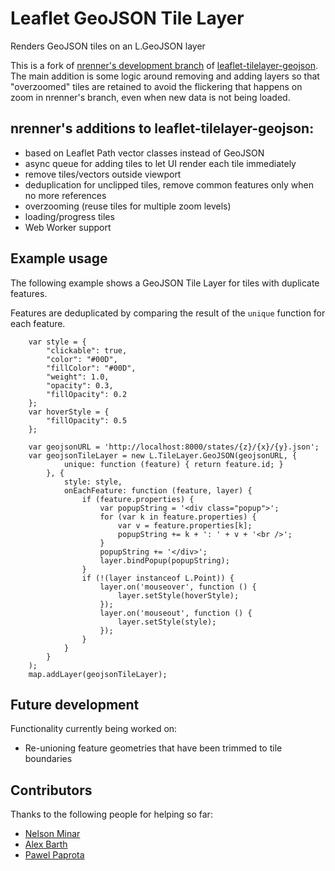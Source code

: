 # Leaflet GeoJSON Tile Layer

Renders GeoJSON tiles on an L.GeoJSON layer

This is a fork of [nrenner's development branch](https://github.com/nrenner/leaflet-tilelayer-vector)
of [leaflet-tilelayer-geojson](https://github.com/glenrobertson/leaflet-tilelayer-geojson).
The main addition is some logic around removing and adding layers so that 
"overzoomed" tiles are retained to avoid the flickering that happens on zoom in 
nrenner's branch, even when new data is not being loaded.

## nrenner's additions to leaflet-tilelayer-geojson:

* based on Leaflet Path vector classes instead of GeoJSON
* async queue for adding tiles to let UI render each tile immediately
* remove tiles/vectors outside viewport
* deduplication for unclipped tiles, remove common features only when no more references
* overzooming (reuse tiles for multiple zoom levels)
* loading/progress tiles
* Web Worker support

## Example usage
The following example shows a GeoJSON Tile Layer for tiles with duplicate features.

Features are deduplicated by comparing the result of the `unique` function for each feature.

        var style = {
            "clickable": true,
            "color": "#00D",
            "fillColor": "#00D",
            "weight": 1.0,
            "opacity": 0.3,
            "fillOpacity": 0.2
        };
        var hoverStyle = {
            "fillOpacity": 0.5
        };

        var geojsonURL = 'http://localhost:8000/states/{z}/{x}/{y}.json';
        var geojsonTileLayer = new L.TileLayer.GeoJSON(geojsonURL, {
                unique: function (feature) { return feature.id; }
            }, {
                style: style,
                onEachFeature: function (feature, layer) {
                    if (feature.properties) {
                        var popupString = '<div class="popup">';
                        for (var k in feature.properties) {
                            var v = feature.properties[k];
                            popupString += k + ': ' + v + '<br />';
                        }
                        popupString += '</div>';
                        layer.bindPopup(popupString);
                    }
                    if (!(layer instanceof L.Point)) {
                        layer.on('mouseover', function () {
                            layer.setStyle(hoverStyle);
                        });
                        layer.on('mouseout', function () {
                            layer.setStyle(style);
                        });
                    }
                }
            }
        );
        map.addLayer(geojsonTileLayer);


## Future development
Functionality currently being worked on:
* Re-unioning feature geometries that have been trimmed to tile boundaries

## Contributors
Thanks to the following people for helping so far:

* [Nelson Minar](https://github.com/NelsonMinar)
* [Alex Barth](https://github.com/lxbarth)
* [Pawel Paprota](https://github.com/ppawel)
